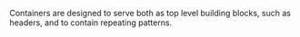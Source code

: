 Containers are designed to serve both as top level building blocks, such as headers, and to contain repeating patterns.
